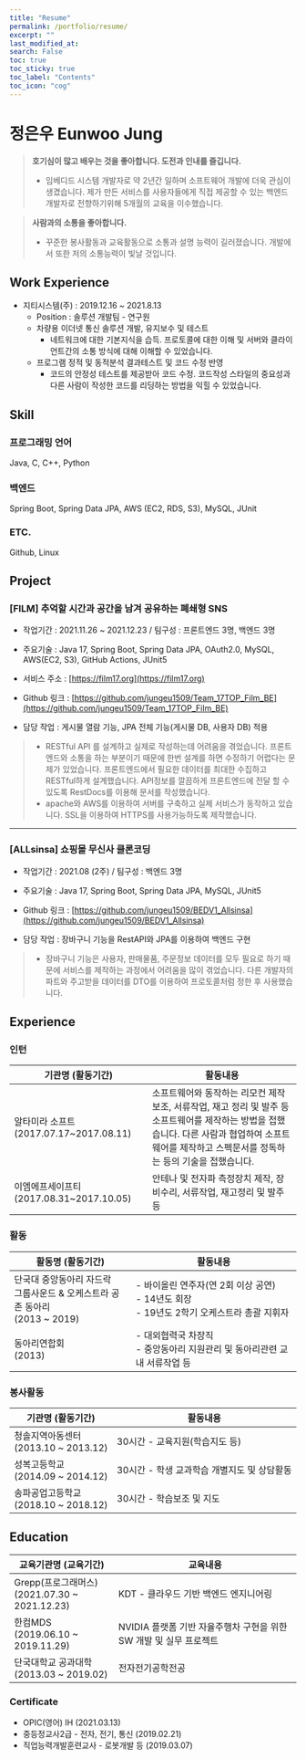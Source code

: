```yaml
---
title: "Resume"
permalink: /portfolio/resume/
excerpt: ""
last_modified_at: 
search: False
toc: true
toc_sticky: true
toc_label: "Contents"
toc_icon: "cog"
---
```


# 정은우 Eunwoo Jung

> **호기심이 많고 배우는 것을 좋아합니다. 도전과 인내를 즐깁니다.**
> - 임베디드 시스템 개발자로 약 2년간 일하며 소프트웨어 개발에 더욱 관심이 생겼습니다. 제가 만든 서비스를 사용자들에게 직접 제공할 수 있는 백엔드 개발자로 전향하기위해 5개월의 교육을 이수했습니다.

> **사람과의 소통을 좋아합니다.**
> - 꾸준한 봉사활동과 교육활동으로 소통과 설명 능력이 길러졌습니다. 개발에서 또한 저의 소통능력이 빛날 것입니다.


## Work Experience

- 지티시스템(주) : 2019.12.16 ~ 2021.8.13
    - Position : 솔루션 개발팀 - 연구원
    - 차량용 이더넷 통신 솔루션 개발, 유지보수 및 테스트
        - 네트워크에 대한 기본지식을 습득. 프로토콜에 대한 이해 및 서버와 클라이언트간의 소통 방식에 대해 이해할 수 있었습니다.
    - 프로그램 정적 및 동적분석 결과테스트 및 코드 수정 반영
        - 코드의 안정성 테스트를 제공받아 코드 수정. 코드작성 스타일의 중요성과 다른 사람이 작성한 코드를 리딩하는 방법을 익힐 수 있었습니다.

## Skill

### 프로그래밍 언어

Java, C, C++, Python

### 백엔드

Spring Boot, Spring Data JPA, AWS (EC2, RDS, S3), MySQL, JUnit

### ETC.

Github, Linux

## Project

### **[FILM]** 추억할 시간과 공간을 남겨 공유하는 폐쇄형 SNS

- 작업기간 : 2021.11.26 ~ 2021.12.23 / 팀구성 : 프론트엔드 3명, 백엔드 3명
- 주요기술 : Java 17, Spring Boot, Spring Data JPA, OAuth2.0, MySQL, AWS(EC2, S3), GitHub Actions, JUnit5
- 서비스 주소 : [https://film17.org](https://film17.org)
- Github 링크 : [https://github.com/jungeu1509/Team_17TOP_Film_BE](https://github.com/jungeu1509/Team_17TOP_Film_BE)

- 담당 작업 : 게시물 열람 기능, JPA 전체 기능(게시물 DB, 사용자 DB) 적용

> - RESTful API 를 설계하고 실제로 작성하는데 어려움을 겪었습니다. 프론트엔드와 소통을 하는 부분이기 때문에 한번 설계를 하면 수정하기 어렵다는 문제가 있었습니다. 프론트엔드에서 필요한 데이터를 최대한 수집하고 RESTful하게 설계했습니다. API정보를 깔끔하게 프론트엔드에 전달 할 수 있도록 RestDocs를 이용해 문서를 작성했습니다.
> - apache와 AWS를 이용하여 서버를 구축하고 실제 서비스가 동작하고 있습니다. SSL을 이용하여 HTTPS를 사용가능하도록 제작했습니다.

---

### **[ALLsinsa]** 쇼핑몰 무신사 클론코딩

- 작업기간 : 2021.08 (2주) / 팀구성 : 백엔드 3명
- 주요기술 : Java 17, Spring Boot, Spring Data JPA, MySQL, JUnit5
- Github 링크 : [https://github.com/jungeu1509/BEDV1_Allsinsa](https://github.com/jungeu1509/BEDV1_Allsinsa)

- 담당 작업 : 장바구니 기능을 RestAPI와 JPA를 이용하여 백엔드 구현

> - 장바구니 기능은 사용자, 판매물품, 주문정보 데이터를 모두 필요로 하기 때문에 서비스를 제작하는 과정에서 어려움을 많이 겪었습니다.
  다른 개발자의 파트와 주고받을 데이터를 DTO를 이용하여 프로토콜처럼 정한 후 사용했습니다.

## Experience

### 인턴

| 기관명 (활동기간)                       | 활동내용                                                                                                              |
|----------------------------------|-------------------------------------------------------------------------------------------------------------------|
| 알타미라 소프트 (2017.07.17~2017.08.11) | 소프트웨어와 동작하는 리모컨 제작 보조, 서류작업, 재고 정리 및 발주 등 소프트웨어를 제작하는 방법을 접했습니다. 다른 사람과 협업하여 소프트웨어를 제작하고 스펙문서를 정독하는 등의 기술을 접했습니다. |
| 이엠에프세이프티 (2017.08.31~2017.10.05) | 안테나 및 전자파 측정장치 제작, 장비수리, 서류작업, 재고정리 및 발주 등                                                                        |

### 활동

| 활동명 (활동기간)                                                 | 활동내용                                                                 |
|------------------------------------------------------------|----------------------------------------------------------------------|
| 단국대 중앙동아리 자드락 <br/>그룹사운드 & 오케스트라 공존 동아리 <br/>(2013 ~ 2019) | - 바이올린 연주자(연 2회 이상 공연) <br/> - 14년도 회장 <br/> - 19년도 2학기 오케스트라 총괄 지휘자 |
| 동아리연합회 <br/>(2013)                                         | - 대외협력국 차장직 <br/> - 중앙동아리 지원관리 및 동아리관련 교내 서류작업 등                     |

### 봉사활동

| 기관명 (활동기간)                        | 활동내용                       |
|-----------------------------------|----------------------------|
| 청솔지역아동센터 <br/>(2013.10 ~ 2013.12) | 30시간 - 교육지원(학습지도 등)        |
| 성복고등학교 <br/>(2014.09 ~ 2014.12)   | 30시간 - 학생 교과학습 개별지도 및 상담활동 |
| 송파공업고등학교 <br/>(2018.10 ~ 2018.12) | 30시간 - 학습보조 및 지도           |

## Education

| 교육기관명 (교육기간)                                 | 교육내용                                       |
|----------------------------------------------|--------------------------------------------|
| Grepp(프로그래머스) <br/>(2021.07.30 ~ 2021.12.23) | KDT - 클라우드 기반 백엔드 엔지니어링                    |
| 한컴MDS <br/>(2019.06.10 ~ 2019.11.29)         | NVIDIA 플랫폼 기반 자율주행차 구현을 위한 SW 개발 및 실무 프로젝트 |
| 단국대학교 공과대학 <br/>(2013.03 ~ 2019.02)          | 전자전기공학전공                                   |

### Certificate

- OPIC(영어) IH (2021.03.13)
- 중등정교사2급 - 전자, 전기, 통신 (2019.02.21)
- 직업능력개발훈련교사 - 로봇개발 등 (2019.03.07)
